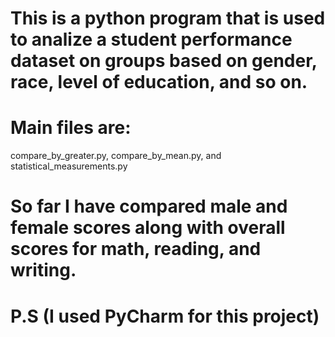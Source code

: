 # This is a python program that is used to analize a student performance dataset on groups based on gender, race, level of education, and so on.

# Main files are:
compare_by_greater.py, compare_by_mean.py, and statistical_measurements.py

# So far I have compared male and female scores along with overall scores for math, reading, and writing.

# P.S (I used PyCharm for this project)
